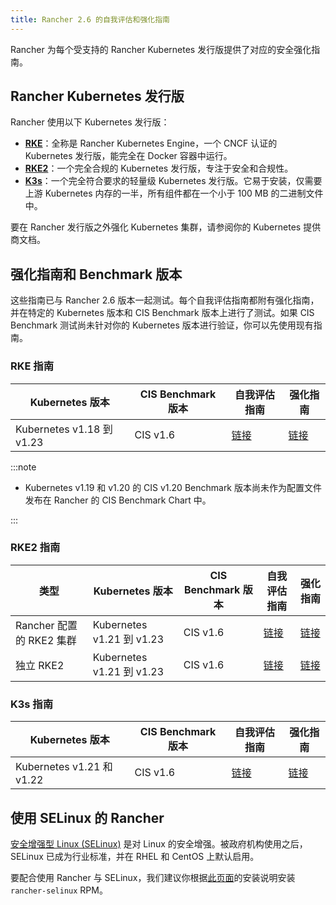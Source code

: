 ```yaml
---
title: Rancher 2.6 的自我评估和强化指南
---
```


Rancher 为每个受支持的 Rancher Kubernetes 发行版提供了对应的安全强化指南。


## Rancher Kubernetes 发行版

Rancher 使用以下 Kubernetes 发行版：

- [**RKE**](https://rancher.com/docs/rke/latest/en/)：全称是 Rancher Kubernetes Engine，一个 CNCF 认证的 Kubernetes 发行版，能完全在 Docker 容器中运行。
- [**RKE2**](https://docs.rke2.io/)：一个完全合规的 Kubernetes 发行版，专注于安全和合规性。
- [**K3s**](https://rancher.com/docs/k3s/latest/en/)：一个完全符合要求的轻量级 Kubernetes 发行版。它易于安装，仅需要上游 Kubernetes 内存的一半，所有组件都在一个小于 100 MB 的二进制文件中。

要在 Rancher 发行版之外强化 Kubernetes 集群，请参阅你的 Kubernetes 提供商文档。

## 强化指南和 Benchmark 版本

这些指南已与 Rancher 2.6 版本一起测试。每个自我评估指南都附有强化指南，并在特定的 Kubernetes 版本和 CIS Benchmark 版本上进行了测试。如果 CIS Benchmark 测试尚未针对你的 Kubernetes 版本进行验证，你可以先使用现有指南。

### RKE 指南

| Kubernetes 版本 | CIS Benchmark 版本 | 自我评估指南 | 强化指南 |
| ------------------ | --------------------- | --------------------- | ---------------- |
| Kubernetes v1.18 到 v1.23 | CIS v1.6 | [链接](../reference-guides/rancher-security/rancher-v2.6-hardening-guides/rke1-self-assessment-guide-with-cis-v1.6-benchmark.md) | [链接](../reference-guides/rancher-security/rancher-v2.6-hardening-guides/rke1-hardening-guide-with-cis-v1.6-benchmark.md) |

:::note

- Kubernetes v1.19 和 v1.20 的 CIS v1.20 Benchmark 版本尚未作为配置文件发布在 Rancher 的 CIS Benchmark Chart 中。

:::

### RKE2 指南

| 类型 | Kubernetes 版本 | CIS Benchmark 版本 | 自我评估指南 | 强化指南 |
| ---- | ------------------ | --------------------- | --------------------- | ---------------- |
| Rancher 配置的 RKE2 集群 | Kubernetes v1.21 到 v1.23 | CIS v1.6 | [链接](../reference-guides/rancher-security/rancher-v2.6-hardening-guides/rke2-self-assessment-guide-with-cis-v1.6-benchmark.md) | [链接](../reference-guides/rancher-security/rancher-v2.6-hardening-guides/rke2-hardening-guide-with-cis-v1.6-benchmark.md) |
| 独立 RKE2 | Kubernetes v1.21 到 v1.23 | CIS v1.6 | [链接](https://docs.rke2.io/security/cis_self_assessment16/) | [链接](https://docs.rke2.io/security/hardening_guide/) |

### K3s 指南

| Kubernetes 版本 | CIS Benchmark 版本 | 自我评估指南 | 强化指南 |
| ------------------ | --------------------- | --------------------- | ---------------- |
| Kubernetes v1.21 和 v1.22 | CIS v1.6 | [链接](https://rancher.com/docs/k3s/latest/en/security/self_assessment/) | [链接](https://rancher.com/docs/k3s/latest/en/security/hardening_guide/) |

## 使用 SELinux 的 Rancher

[安全增强型 Linux (SELinux)](https://en.wikipedia.org/wiki/Security-Enhanced_Linux) 是对 Linux 的安全增强。被政府机构使用之后，SELinux 已成为行业标准，并在 RHEL 和 CentOS 上默认启用。

要配合使用 Rancher 与 SELinux，我们建议你根据[此页面](selinux-rpm.md#安装-rancher-selinux-rpm)的安装说明安装 `rancher-selinux` RPM。
